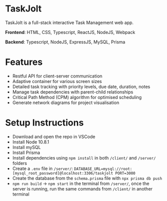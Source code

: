 # TaskJolt
TaskJolt is a full-stack interactive Task Management web app.

**Frontend**: HTML, CSS, Typescript, ReactJS, NodeJS, Webpack

**Backend**: Typescript, NodeJS, ExpressJS, MySQL, Prisma

# Features
- Restful API for client-server communication
- Adaptive container for various screen sizes
- Detailed task tracking with priority levels, due date, duration, notes
- Manage task dependencies with parent-child relationships
- Critical Path Method (CPM) algorithm for optimised scheduling
- Generate network diagrams for project visualisation

# Setup Instructions
- Download and open the repo in VSCode
- Install Node 10.8.1
- Install mySQL
- Install Prisma
- Install dependencies using `npm install` in both `/client/` and `/server/` folders
- Create a `.env` file in `/server/`:
    `DATABASE_URL=mysql://root:[mysql_root_password]@localhost:3306/taskjolt
    PORT=3000`
- Create the database from the `schema.prisma` file with `npx prisma db push`
- `npm run build` -> `npm start` in the terminal from `/server/`, once the server is running, run the same commands from `/client/` in another terminal 

